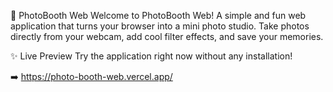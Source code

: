 📸 PhotoBooth Web
Welcome to PhotoBooth Web! A simple and fun web application that turns your browser into a mini photo studio. Take photos directly from your webcam, add cool filter effects, and save your memories.

✨ Live Preview
Try the application right now without any installation!

➡️ https://photo-booth-web.vercel.app/
